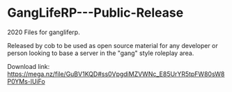 # GangLifeRP---Public-Release
2020 Files for gangliferp.

Released by cob to be used as open source material for any developer or person looking to base a server in the "gang" style roleplay area.

Download link: https://mega.nz/file/GuBV1KQD#ss0VpgdiMZVWNc_E85UrYR5tpFW80sW8P0YMs-lUiFo
